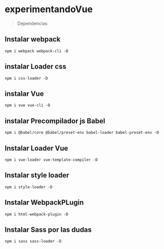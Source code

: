 # experimentandoVue
>Dependencias
## Instalar webpack
```npm i webpack webpack-cli -D```

## instalar Loader css
```npm i css-loader -D```

## instalar Vue
```npm i vue vue-cli -D```

## instalar Precompilador js Babel
```npm i @babel/core @babel/preset-env babel-loader babel-preset-env -D```

## Instalar Loader Vue
```npm i vue-loader vue-template-compiler -D```

## Instalar style loader
```npm i style-loader -D```

## Instalar WebpackPLugin
```npm i html-webpack-plugin -D```

## Instalar Sass por las dudas
```npm i sass sass-loader -D```
